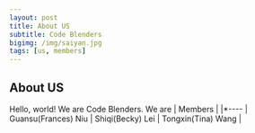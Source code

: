 ```yaml
---
layout: post
title: About US
subtitle: Code Blenders
bigimg: /img/saiyan.jpg
tags: [us, members]
---
```




## About US

Hello, world! We are Code Blenders. We are 
| Members |
|*----
| Guansu(Frances) Niu | Shiqi(Becky) Lei | Tongxin(Tina) Wang | 
